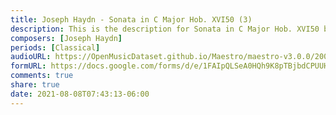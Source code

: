 ```yaml
---
title: Joseph Haydn - Sonata in C Major Hob. XVI50 (3)
description: This is the description for Sonata in C Major Hob. XVI50 by Joseph Haydn
composers: [Joseph Haydn]
periods: [Classical]
audioURL: https://OpenMusicDataset.github.io/Maestro/maestro-v3.0.0/2004/MIDI-Unprocessed_SMF_13_01_2004_01-05_ORIG_MID--AUDIO_13_R1_2004_10_Track10_wav.midi
formURL: https://docs.google.com/forms/d/e/1FAIpQLSeA0HQh9K8pTBjbdCPUUHe8y96ul5hrW_2244U3dK5zi7eqrw/viewform
comments: true
share: true
date: 2021-08-08T07:43:13-06:00
---
```

